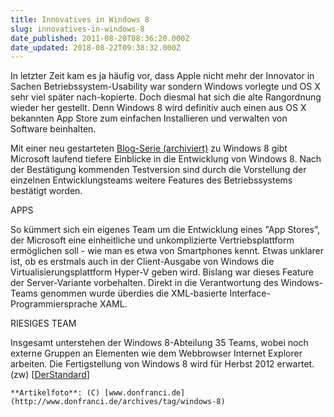 ```yaml
---
title: Innovatives in Windows 8
slug: innovatives-in-windows-8
date_published: 2011-08-20T08:36:20.000Z
date_updated: 2018-08-22T09:38:32.000Z
---
```


In letzter Zeit kam es ja häufig vor, dass Apple nicht mehr der Innovator in Sachen Betriebssystem-Usability war sondern Windows vorlegte und OS X sehr viel später nach-kopierte. Doch diesmal hat sich die alte Rangordnung wieder her gestellt. Denn Windows 8 wird definitiv auch einen aus OS X bekannten App Store zum einfachen Installieren und verwalten von Software beinhalten.

Mit einer neu gestarteten [Blog-Serie (archiviert)](http://web.archive.org/web/20110821001312/http://blogs.msdn.com/b/b8/) zu Windows 8 gibt Microsoft laufend tiefere Einblicke in die Entwicklung von Windows 8. Nach der Bestätigung kommenden Testversion sind durch die Vorstellung der einzelnen Entwicklungsteams weitere Features des Betriebssystems bestätigt worden.

APPS

So kümmert sich ein eigenes Team um die Entwicklung eines "App Stores", der Microsoft eine einheitliche und unkomplizierte Vertriebsplattform ermöglichen soll - wie man es etwa von Smartphones kennt. Etwas unklarer ist, ob es erstmals auch in der Client-Ausgabe von Windows die Virtualisierungsplattform Hyper-V geben wird. Bislang war dieses Feature der Server-Variante vorbehalten. Direkt in die Verantwortung des Windows-Teams genommen wurde überdies die XML-basierte Interface-Programmiersprache XAML.

RIESIGES TEAM

Insgesamt unterstehen der Windows 8-Abteilung 35 Teams, wobei noch externe Gruppen an Elementen wie dem Webbrowser Internet Explorer arbeiten. Die Fertigstellung von Windows 8 wird für Herbst 2012 erwartet. (zw) [[DerStandard](http://derstandard.at/1313024527179/Bestaetigt-Windows-8-definitiv-mit-App-Store)]

`**Artikelfoto**: (C) [www.donfranci.de](http://www.donfranci.de/archives/tag/windows-8)`
